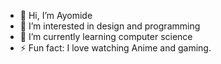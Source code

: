 - 👋 Hi, I’m Ayomide
- 👀 I’m interested in design and programming
- 🌱 I’m currently learning computer science
- ⚡ Fun fact: I love watching Anime and gaming.

<!---
Amy23m/Amy23m is a ✨ special ✨ repository because its `README.md` (this file) appears on your GitHub profile.
You can click the Preview link to take a look at your changes.
--->
